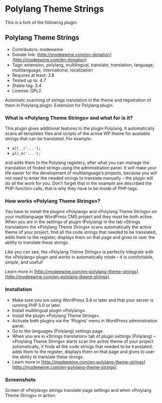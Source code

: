 # Polylang Theme Strings

This is a fork of the following plugin:

## Polylang Theme Strings

- Contributors: modeewine
- Donate link: [http://modeewine.com/en-donation](http://modeewine.com/en-donation)
- Tags: extension, polylang, multilingual, translate, translation, language, multilanguage, international, localization
- Requires at least: 3.8
- Tested up to: 4.7
- Stable tag: 3.4
- License: GPL2

Automatic scanning of strings translation in the theme and registration of them in Polylang plugin. Extension for Polylang plugin.

### What is «Polylang Theme Strings» and what for is it?

This plugin gives additional features to the plugin Polylang. It automatically scans all templates files and scripts of the active WP theme for available strings that can be translated. For example:

* `pll__('...');`
* `pll_e('...');`

and adds them to the Polylang registery, after what you can manage the translation of finded strings using the administration panel. It will make your life easier for the development of multilanguage’s projects, because you will not need to enter the needed strings to translate manually – the plugin will do all the work for you.
Don’t forget that in the example are described the PHP-function calls, that is why they have to be inside of PHP-tags.

### How works «Polylang Theme Strings»?

You have to install the plugins «Polylang» and «Polylang Theme Strings» on your multilanguage WordPress CMS project and they must be both active. When you are in the settings of plugin (Polylang) in the tab «Strings translation» the «Polylang Theme Strings» scans automatically the active theme of your project, find all the code strings that needed to be translated, adds them to the register, displays them on that page and gives to user the ability to translate these strings.

Like you can see, the «Polylang Theme Strings» is perfectly integrate with the «Polylang» plugin and works in automatically mode – it is comfortable, simple, and useful!

Learn more in [http://modeewine.com/en-polylang-theme-strings](http://modeewine.com/en-polylang-theme-strings).

### Installation

- Make sure you are using WordPress 3.8 or later and that your server is running PHP 5.0 or later.
- Install multilingual plugin «Polylang».
- Install the plugin «Polylang Theme Strings».
- Activate both plugins via the 'Plugins' menu in WordPress administration panel.
- Go to the languages (Polylang) settings page.
- When you are in «Strings translation» tab of plugin settings (Polylang) – «Polylang Theme Strings» starts scan the active theme of your project automatically, it finds all the code strings that needed to be translated, adds them to the register, displays them on that page and gives to user the ability to translate these strings.
- Learn more in [http://modeewine.com/en-polylang-theme-strings](http://modeewine.com/en-polylang-theme-strings).

### Screenshots

Screen of «Polylang» strings translate page settings and when «Polylang Theme Strings» in action.
